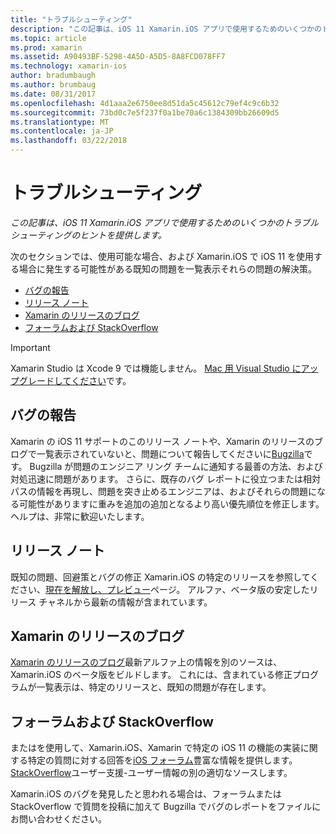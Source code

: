 ```yaml
---
title: "トラブルシューティング"
description: "この記事は、iOS 11 Xamarin.iOS アプリで使用するためのいくつかのトラブルシューティングのヒントを提供します。"
ms.topic: article
ms.prod: xamarin
ms.assetid: A90493BF-5298-4A5D-A5D5-8A8FCD078FF7
ms.technology: xamarin-ios
author: bradumbaugh
ms.author: brumbaug
ms.date: 08/31/2017
ms.openlocfilehash: 4d1aaa2e6750ee8d51da5c45612c79ef4c9c6b32
ms.sourcegitcommit: 73bd0c7e5f237f0a1be70a6c1384309bb26609d5
ms.translationtype: MT
ms.contentlocale: ja-JP
ms.lasthandoff: 03/22/2018
---
```

# <a name="troubleshooting"></a>トラブルシューティング

_この記事は、iOS 11 Xamarin.iOS アプリで使用するためのいくつかのトラブルシューティングのヒントを提供します。_

次のセクションでは、使用可能な場合、および Xamarin.iOS で iOS 11 を使用する場合に発生する可能性がある既知の問題を一覧表示それらの問題の解決策。

- [バグの報告](#Reporting-Bugs)
- [リリース ノート](#Release-Notes)
- [Xamarin のリリースのブログ](#Xamarin-Releases-Blog)
- [フォーラムおよび StackOverflow](#Forums-and-StackOverflow)

> [!IMPORTANT]
> Xamarin Studio は Xcode 9 では機能しません。
> [Mac 用 Visual Studio にアップグレードしてください](https://www.visualstudio.com/vs/)です。

<a name="Reporting-Bugs" />

## <a name="reporting-bugs"></a>バグの報告

Xamarin の iOS 11 サポートのこのリリース ノートや、Xamarin のリリースのブログで一覧表示されていないと、問題について報告してくださいに[Bugzilla](https://bugzilla.xamarin.com/enter_bug.cgi?product=iOS)です。 Bugzilla が問題のエンジニア リング チームに通知する最善の方法、および対処迅速に問題があります。 さらに、既存のバグ レポートに役立つまたは相対パスの情報を再現し、問題を突き止めるエンジニアは、およびそれらの問題になる可能性がありますに重みを追加の追加となるより高い優先順位を修正します。 ヘルプは、非常に歓迎いたします。

<a name="Release-Notes" />

## <a name="release-notes"></a>リリース ノート

既知の問題、回避策とバグの修正 Xamarin.iOS の特定のリリースを参照してください、[現在を解放し、プレビュー](https://developer.xamarin.com/releases/current/)ページ。 アルファ、ベータ版の安定したリリース チャネルから最新の情報が含まれています。

<a name="Xamarin-Releases-Blog" />

## <a name="xamarin-releases-blog"></a>Xamarin のリリースのブログ

[Xamarin のリリースのブログ](https://releases.xamarin.com/)最新アルファ上の情報を別のソースは、Xamarin.iOS のベータ版をビルドします。 これには、含まれている修正プログラムが一覧表示は、特定のリリースと、既知の問題が存在します。

<a name="Forums-and-StackOverflow" />

## <a name="forums-and-stackoverflow"></a>フォーラムおよび StackOverflow

またはを使用して、Xamarin.iOS、Xamarin で特定の iOS 11 の機能の実装に関する特定の質問に対する回答を[iOS フォーラム](http://forums.xamarin.com/categories/ios)豊富な情報を提供します。 [StackOverflow](http://stackoverflow.com/search?tab=newest&q=xamarin)ユーザー支援-ユーザー情報の別の適切なソースします。

Xamarin.iOS のバグを発見したと思われる場合は、フォーラムまたは StackOverflow で質問を投稿に加えて Bugzilla でバグのレポートをファイルにお問い合わせください。
